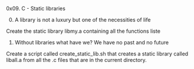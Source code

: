 0x09. C - Static libraries

0. A library is not a luxury but one of the necessities of life

Create the static library libmy.a containing all the functions liste

1. Without libraries what have we? We have no past and no future

Create a script called create_static_lib.sh that creates a static library called liball.a from all the .c files that are in the current directory.

